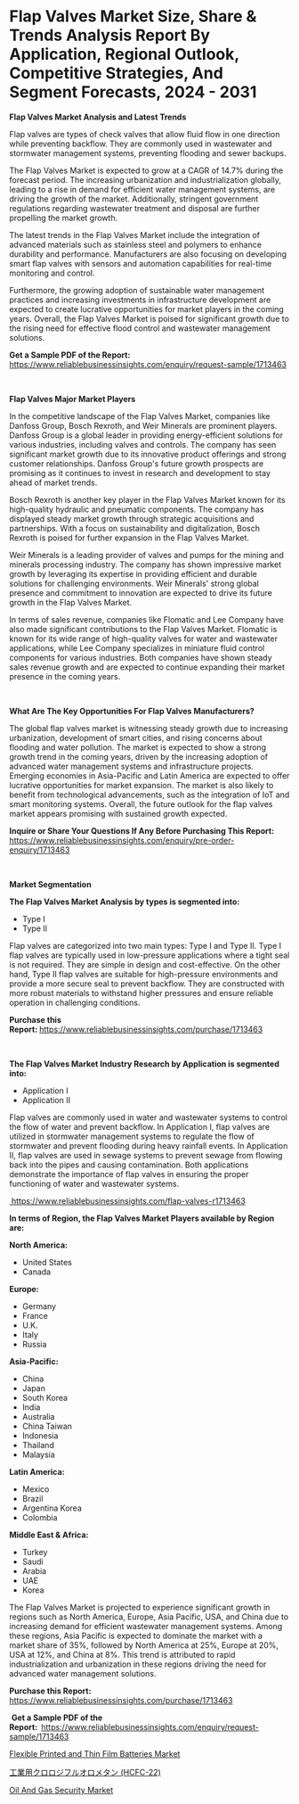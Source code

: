 <p><h1>Flap Valves Market Size, Share & Trends Analysis Report By Application, Regional Outlook, Competitive Strategies, And Segment Forecasts, 2024 - 2031</h1></p><p><strong>Flap Valves Market Analysis and Latest Trends</strong></p>
<p><p>Flap valves are types of check valves that allow fluid flow in one direction while preventing backflow. They are commonly used in wastewater and stormwater management systems, preventing flooding and sewer backups.</p><p>The Flap Valves Market is expected to grow at a CAGR of 14.7% during the forecast period. The increasing urbanization and industrialization globally, leading to a rise in demand for efficient water management systems, are driving the growth of the market. Additionally, stringent government regulations regarding wastewater treatment and disposal are further propelling the market growth.</p><p>The latest trends in the Flap Valves Market include the integration of advanced materials such as stainless steel and polymers to enhance durability and performance. Manufacturers are also focusing on developing smart flap valves with sensors and automation capabilities for real-time monitoring and control.</p><p>Furthermore, the growing adoption of sustainable water management practices and increasing investments in infrastructure development are expected to create lucrative opportunities for market players in the coming years. Overall, the Flap Valves Market is poised for significant growth due to the rising need for effective flood control and wastewater management solutions.</p></p>
<p><strong>Get a Sample PDF of the Report:&nbsp;</strong> <a href="https://www.reliablebusinessinsights.com/enquiry/request-sample/1713463">https://www.reliablebusinessinsights.com/enquiry/request-sample/1713463</a></p>
<p>&nbsp;</p>
<p><strong>Flap Valves Major Market Players</strong></p>
<p><p>In the competitive landscape of the Flap Valves Market, companies like Danfoss Group, Bosch Rexroth, and Weir Minerals are prominent players. Danfoss Group is a global leader in providing energy-efficient solutions for various industries, including valves and controls. The company has seen significant market growth due to its innovative product offerings and strong customer relationships. Danfoss Group's future growth prospects are promising as it continues to invest in research and development to stay ahead of market trends.</p><p>Bosch Rexroth is another key player in the Flap Valves Market known for its high-quality hydraulic and pneumatic components. The company has displayed steady market growth through strategic acquisitions and partnerships. With a focus on sustainability and digitalization, Bosch Rexroth is poised for further expansion in the Flap Valves Market.</p><p>Weir Minerals is a leading provider of valves and pumps for the mining and minerals processing industry. The company has shown impressive market growth by leveraging its expertise in providing efficient and durable solutions for challenging environments. Weir Minerals' strong global presence and commitment to innovation are expected to drive its future growth in the Flap Valves Market.</p><p>In terms of sales revenue, companies like Flomatic and Lee Company have also made significant contributions to the Flap Valves Market. Flomatic is known for its wide range of high-quality valves for water and wastewater applications, while Lee Company specializes in miniature fluid control components for various industries. Both companies have shown steady sales revenue growth and are expected to continue expanding their market presence in the coming years.</p></p>
<p>&nbsp;</p>
<p><strong>What Are The Key Opportunities For Flap Valves Manufacturers?</strong></p>
<p><p>The global flap valves market is witnessing steady growth due to increasing urbanization, development of smart cities, and rising concerns about flooding and water pollution. The market is expected to show a strong growth trend in the coming years, driven by the increasing adoption of advanced water management systems and infrastructure projects. Emerging economies in Asia-Pacific and Latin America are expected to offer lucrative opportunities for market expansion. The market is also likely to benefit from technological advancements, such as the integration of IoT and smart monitoring systems. Overall, the future outlook for the flap valves market appears promising with sustained growth expected.</p></p>
<p><strong>Inquire or Share Your Questions If Any Before Purchasing This Report:</strong> <a href="https://www.reliablebusinessinsights.com/enquiry/pre-order-enquiry/1713463">https://www.reliablebusinessinsights.com/enquiry/pre-order-enquiry/1713463</a></p>
<p>&nbsp;</p>
<p><strong>Market Segmentation</strong></p>
<p><strong>The Flap Valves Market Analysis by types is segmented into:</strong></p>
<p><ul><li>Type I</li><li>Type II</li></ul></p>
<p><p>Flap valves are categorized into two main types: Type I and Type II. Type I flap valves are typically used in low-pressure applications where a tight seal is not required. They are simple in design and cost-effective. On the other hand, Type II flap valves are suitable for high-pressure environments and provide a more secure seal to prevent backflow. They are constructed with more robust materials to withstand higher pressures and ensure reliable operation in challenging conditions.</p></p>
<p><strong>Purchase this Report:&nbsp;</strong><a href="https://www.reliablebusinessinsights.com/purchase/1713463">https://www.reliablebusinessinsights.com/purchase/1713463</a></p>
<p>&nbsp;</p>
<p><strong>The Flap Valves Market Industry Research by Application is segmented into:</strong></p>
<p><ul><li>Application I</li><li>Application II</li></ul></p>
<p><p>Flap valves are commonly used in water and wastewater systems to control the flow of water and prevent backflow. In Application I, flap valves are utilized in stormwater management systems to regulate the flow of stormwater and prevent flooding during heavy rainfall events. In Application II, flap valves are used in sewage systems to prevent sewage from flowing back into the pipes and causing contamination. Both applications demonstrate the importance of flap valves in ensuring the proper functioning of water and wastewater systems.</p></p>
<p><a href="https://www.reliablebusinessinsights.com/flap-valves-r1713463">&nbsp;https://www.reliablebusinessinsights.com/flap-valves-r1713463</a></p>
<p><strong>In terms of Region, the Flap Valves Market Players available by Region are:</strong></p>
<p>
    <p> <strong> North America: </strong>
        <ul>
            <li>United States</li>
            <li>Canada</li>
        </ul>
        </p> 
    <p> <strong> Europe: </strong>
        <ul>
            <li>Germany</li>
            <li>France</li>
            <li>U.K.</li>
            <li>Italy</li>
            <li>Russia</li>
        </ul>
        </p> 
    <p> <strong> Asia-Pacific: </strong>
        <ul>
            <li>China</li>
            <li>Japan</li>
            <li>South Korea</li>
            <li>India</li>
            <li>Australia</li>
            <li>China Taiwan</li>
            <li>Indonesia</li>
            <li>Thailand</li>
            <li>Malaysia</li>
        </ul>
        </p> 
    <p> <strong> Latin America: </strong>
        <ul>
            <li>Mexico</li>
            <li>Brazil</li>
            <li>Argentina Korea</li>
            <li>Colombia</li>
        </ul>
        </p> 
    <p> <strong> Middle East & Africa: </strong>
        <ul>
            <li>Turkey</li>
            <li>Saudi</li>
            <li>Arabia</li>
            <li>UAE</li>
            <li>Korea</li>
        </ul>
    </p>
    </p>
<p><p>The Flap Valves Market is projected to experience significant growth in regions such as North America, Europe, Asia Pacific, USA, and China due to increasing demand for efficient wastewater management systems. Among these regions, Asia Pacific is expected to dominate the market with a market share of 35%, followed by North America at 25%, Europe at 20%, USA at 12%, and China at 8%. This trend is attributed to rapid industrialization and urbanization in these regions driving the need for advanced water management solutions.</p></p>
<p><strong>Purchase this Report: </strong><a href="https://www.reliablebusinessinsights.com/purchase/1713463">https://www.reliablebusinessinsights.com/purchase/1713463</a></p>
<p>&nbsp;<strong>Get a Sample PDF of the Report:&nbsp;&nbsp;</strong><a href="https://www.reliablebusinessinsights.com/enquiry/request-sample/1713463">https://www.reliablebusinessinsights.com/enquiry/request-sample/1713463</a></p>
<p><strong></strong></p>
<p><p><a href="https://view.publitas.com/reportprime-1/flexible-printed-and-thin-film-batteries-industry-analysis-report-its-market-size-share-trends-by-application-region-competitive-strategies-2024-2031/">Flexible Printed and Thin Film Batteries Market</a></p><p><a href="https://github.com/LizaHeller2023/Market-Research-Report-List-1/blob/main/6117485113134.md">工業用クロロジフルオロメタン (HCFC-22)</a></p><p><a href="https://github.com/HenrietteMills1/Market-Research-Report-List-1/blob/main/oil-and-gas-security-market.md">Oil And Gas Security Market</a></p></p>